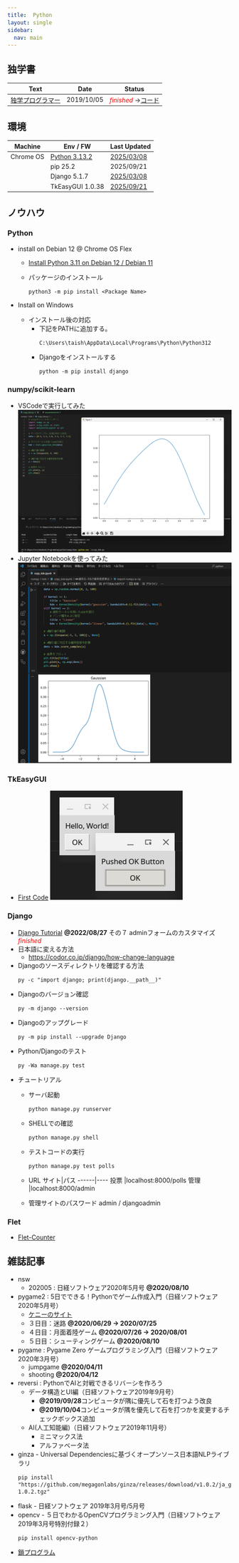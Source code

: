 ```yaml
---
title:  Python
layout: single
sidebar:
  nav: main
---
```

##  独学書

  |Text                                                 |Date      |Status
  |-----------------------------------------------------|----------|----
  |[独学プログラマー](http://theselftaughtprogrammer.io/)|2019/10/05|<span style="color: red;">*finished*</span> ->[コード](https://github.com/Tatsukiyoshi/Weekend_Programming/tree/main/python/self-taught)

##  環境

  |Machine   |Env / FW                   |Last Updated
  |----------|---------------------------|----------
  |Chrome OS |[Python 3.13.2](#python-1) |[2025/03/08](https://www.python.org/downloads/)
  |          |pip 25.2                   |2025/09/21
  |          |Django 5.1.7               |[2025/03/08](https://www.djangoproject.com/)
  |          |TkEasyGUI 1.0.38           |[2025/09/21](https://github.com/kujirahand/tkeasygui-python)

##  ノウハウ
### Python
  - install on Debian 12 @ Chrome OS Flex
    - [Install Python 3.11 on Debian 12 / Debian 11](https://cloudspinx.com/how-to-install-python-on-debian/)

    - パッケージのインストール
      ```
      python3 -m pip install <Package Name>
      ```

  - Install on Windows
    - インストール後の対応
      - 下記をPATHに追加する。
        ```
        C:\Users\taish\AppData\Local\Programs\Python\Python312
        ```
      - Djangoをインストールする
        ```
        python -m pip install django
        ```

### numpy/scikit-learn
  - VSCodeで実行してみた
    ![グラフ表示](/images/python/20240102_matplotlib.png)
  - Jupyter Notebookを使ってみた
    ![Jupyter Notebook](/images/python/20240102_jupyter_notebook.png)

### TkEasyGUI
  - [First Code](https://kujirahand.com/TkEasyGUI/)
    ![Started](/images/python/20250921_TkEasyGUI_Started.png)

### Django
  - [Django Tutorial](https://docs.djangoproject.com/ja/4.1/intro/tutorial01/)
    **@2022/08/27** その７ adminフォームのカスタマイズ <span style="color: red;">*finished*</span>
  - 日本語に変える方法
    - https://codor.co.jp/django/how-change-language
  - Djangoのソースディレクトリを確認する方法
    ```
    py -c "import django; print(django.__path__)"
    ```
  - Djangoのバージョン確認
    ```
    py -m django --version
    ```
  - Djangoのアップグレード
    ```
    py -m pip install --upgrade Django
    ```
  - Python/Djangoのテスト
    ```
    py -Wa manage.py test
    ```
  - チュートリアル
    - サーバ起動
      ```
      python manage.py runserver
      ```
    - SHELLでの確認
      ```
      python manage.py shell
      ```
    - テストコードの実行
      ```
      python manage.py test polls
      ```
    - URL
      サイト|パス
      ------|----
      投票  |localhost:8000/polls
      管理  |localhost:8000/admin

    - 管理サイトのパスワード
      admin / djangoadmin

### Flet
  - [Flet-Counter](https://github.com/Tatsukiyoshi/Flet-Counter)

##  雑誌記事
  - nsw
    - 202005 : 日経ソフトウェア2020年5月号 **@2020/08/10**
  - pygame2 : 5日でできる！Pythonでゲーム作成入門（日経ソフトウェア2020年5月号）
    - [ケニーのサイト](https://kenney.nl/assets/space-shooter-extension)
    - ３日目：迷路 **@2020/06/29 -> 2020/07/25**
    - ４日目：月面着陸ゲーム **@2020/07/26 -> 2020/08/01**
    - ５日目：シューティングゲーム **@2020/08/10**
  - pygame : Pygame Zero ゲームプログラミング入門（日経ソフトウェア2020年3月号）
    - jumpgame **@2020/04/11**
    - shooting **@2020/04/12**
  - reversi : PythonでAIと対戦できるリバーシを作ろう
    - データ構造とUI編（日経ソフトウェア2019年9月号）
      - **@2019/09/28**コンピュータが隅に優先して石を打つよう改良
      - **@2019/10/04**コンピュータが隅を優先して石を打つかを変更するチェックボックス追加
    - AI(人工知能編)（日経ソフトウェア2019年11月号）<BR>
      - ミニマックス法
      - アルファベータ法
  - ginza - Universal Dependenciesに基づくオープンソース日本語NLPライブラリ
    ```
    pip install "https://github.com/megagonlabs/ginza/releases/download/v1.0.2/ja_ginza_nopn-1.0.2.tgz"
    ```
  - flask - 日経ソフトウェア 2019年3月号/5月号
  - opencv - ５日でわかるOpenCVプログラミング入門（日経ソフトウェア2019年3月号特別付録２）
    ```
    pip install opencv-python
    ```
  - [鎖プログラム](https://pg-chain.com/)
